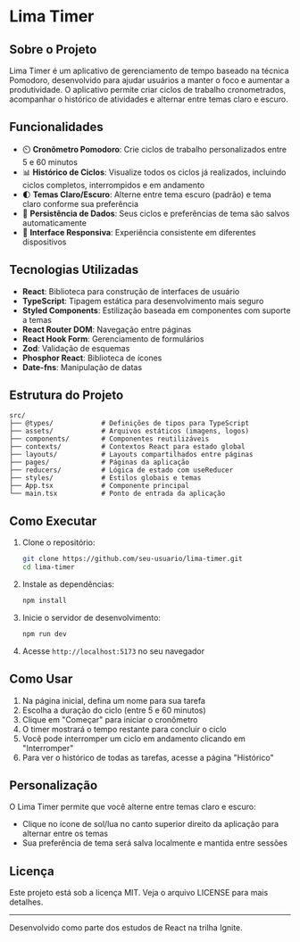 # Lima Timer

## Sobre o Projeto

Lima Timer é um aplicativo de gerenciamento de tempo baseado na técnica Pomodoro, desenvolvido para ajudar usuários a manter o foco e aumentar a produtividade. O aplicativo permite criar ciclos de trabalho cronometrados, acompanhar o histórico de atividades e alternar entre temas claro e escuro.

## Funcionalidades

- ⏲️ **Cronômetro Pomodoro**: Crie ciclos de trabalho personalizados entre 5 e 60 minutos
- 📊 **Histórico de Ciclos**: Visualize todos os ciclos já realizados, incluindo ciclos completos, interrompidos e em andamento
- 🌓 **Temas Claro/Escuro**: Alterne entre tema escuro (padrão) e tema claro conforme sua preferência
- 💾 **Persistência de Dados**: Seus ciclos e preferências de tema são salvos automaticamente
- 🔄 **Interface Responsiva**: Experiência consistente em diferentes dispositivos

## Tecnologias Utilizadas

- **React**: Biblioteca para construção de interfaces de usuário
- **TypeScript**: Tipagem estática para desenvolvimento mais seguro
- **Styled Components**: Estilização baseada em componentes com suporte a temas
- **React Router DOM**: Navegação entre páginas
- **React Hook Form**: Gerenciamento de formulários
- **Zod**: Validação de esquemas
- **Phosphor React**: Biblioteca de ícones
- **Date-fns**: Manipulação de datas

## Estrutura do Projeto

```
src/
├── @types/            # Definições de tipos para TypeScript
├── assets/            # Arquivos estáticos (imagens, logos)
├── components/        # Componentes reutilizáveis
├── contexts/          # Contextos React para estado global
├── layouts/           # Layouts compartilhados entre páginas
├── pages/             # Páginas da aplicação
├── reducers/          # Lógica de estado com useReducer
├── styles/            # Estilos globais e temas
├── App.tsx            # Componente principal
└── main.tsx           # Ponto de entrada da aplicação
```

## Como Executar

1. Clone o repositório:

   ```bash
   git clone https://github.com/seu-usuario/lima-timer.git
   cd lima-timer
   ```

2. Instale as dependências:

   ```bash
   npm install
   ```

3. Inicie o servidor de desenvolvimento:

   ```bash
   npm run dev
   ```

4. Acesse `http://localhost:5173` no seu navegador

## Como Usar

1. Na página inicial, defina um nome para sua tarefa
2. Escolha a duração do ciclo (entre 5 e 60 minutos)
3. Clique em "Começar" para iniciar o cronômetro
4. O timer mostrará o tempo restante para concluir o ciclo
5. Você pode interromper um ciclo em andamento clicando em "Interromper"
6. Para ver o histórico de todas as tarefas, acesse a página "Histórico"

## Personalização

O Lima Timer permite que você alterne entre temas claro e escuro:

- Clique no ícone de sol/lua no canto superior direito da aplicação para alternar entre os temas
- Sua preferência de tema será salva localmente e mantida entre sessões

## Licença

Este projeto está sob a licença MIT. Veja o arquivo LICENSE para mais detalhes.

---

Desenvolvido como parte dos estudos de React na trilha Ignite.
